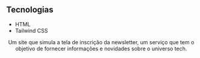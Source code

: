 ## Tecnologias
* HTML
* Tailwind CSS

<p align="center">Um site que simula a tela de inscrição da newsletter, um serviço que tem o objetivo de fornecer informações e novidades sobre o universo tech.</p>
